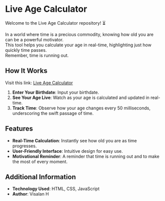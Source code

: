# Live Age Calculator

Welcome to the Live Age Calculator repository! ⏳

In a world where time is a precious commodity, knowing how old you are can be a powerful motivator.
<br>
This tool helps you calculate your age in real-time, highlighting just how quickly time passes.
<br>
Remember, time is running out.

## How It Works

Visit this link: [Live Age Calculator](https://visalan-h.github.io/Live-Age-Calculator/) 

1. **Enter Your Birthdate**: Input your birthdate.
2. **See Your Age Live**: Watch as your age is calculated and updated in real-time.
3. **Track Time**: Observe how your age changes every 50 milliseconds, underscoring the swift passage of time.

## Features

- **Real-Time Calculation**: Instantly see how old you are as time progresses.
- **User-Friendly Interface**: Intuitive design for easy use.
- **Motivational Reminder**: A reminder that time is running out and to make the most of every moment.

## Additional Information

- **Technology Used**: HTML, CSS, JavaScript
- **Author**: Visalan H 
